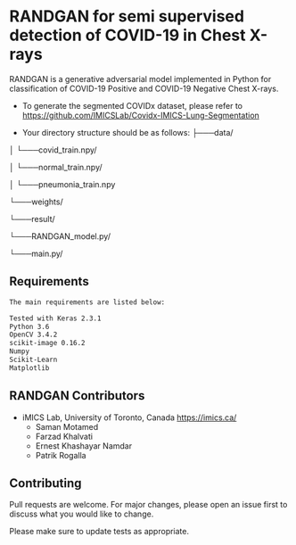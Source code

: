 # RANDGAN for semi supervised detection of COVID-19 in Chest X-rays

RANDGAN is a generative adversarial model implemented in Python for classification of COVID-19 Positive and COVID-19 Negative Chest X-rays.


* To generate the segmented COVIDx dataset, please refer to 
	https://github.com/IMICSLab/Covidx-IMICS-Lung-Segmentation

* Your directory structure should be as follows:
├───data/

│   └───covid_train.npy/

│   └───normal_train.npy/

│   └───pneumonia_train.npy

└───weights/

└───result/

└───RANDGAN_model.py/

└───main.py/


## Requirements

```bash
The main requirements are listed below:

Tested with Keras 2.3.1
Python 3.6
OpenCV 3.4.2
scikit-image 0.16.2
Numpy
Scikit-Learn
Matplotlib
```
## RANDGAN Contributors
* iMICS Lab, University of Toronto, Canada https://imics.ca/
	* Saman Motamed
	* Farzad Khalvati
	* Ernest Khashayar Namdar
	* Patrik Rogalla
## Contributing
Pull requests are welcome. For major changes, please open an issue first to discuss what you would like to change.

Please make sure to update tests as appropriate.
